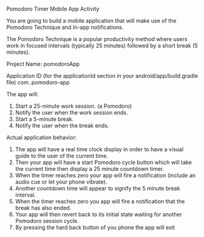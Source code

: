 Pomodoro Timer Mobile App Activity

You are going to build a mobile application that will make use of the Pomodoro Technique and In-app 
notifications.

The Pomodoro Technique is a popular productivity method where users work in focused intervals 
(typically 25 minutes) followed by a short break (5 minutes).

Project Name: 
pomodoroApp

Application ID (for the applicationId section in your android/app/build.gradle file)
com.<your lastname>.pomodoro-app


The app will:
1. Start a 25-minute work session. (a Pomodoro)
2. Notify the user when the work session ends.
3. Start a 5-minute break.
4. Notify the user when the break ends.


Actual application behavior:
1. The app will have a real time clock display in order to have a visual guide to the user of the 
current time. 
2. Then your app will have a start Pomodoro cycle button which will take the current time then 
display a 25 minute countdown timer. 
3. When the timer reaches zero your app will fire a notification (include an audio cue or let your 
phone vibrate). 
4. Another countdown time will appear to signify the 5 minute break interval.
5. When the timer reaches zero you app will fire a notification that the break has also ended. 
6. Your app will then revert back to its initial state waiting for another Pomodoro session cycle.
7. By pressing the hard back button of you phone the app will exit
